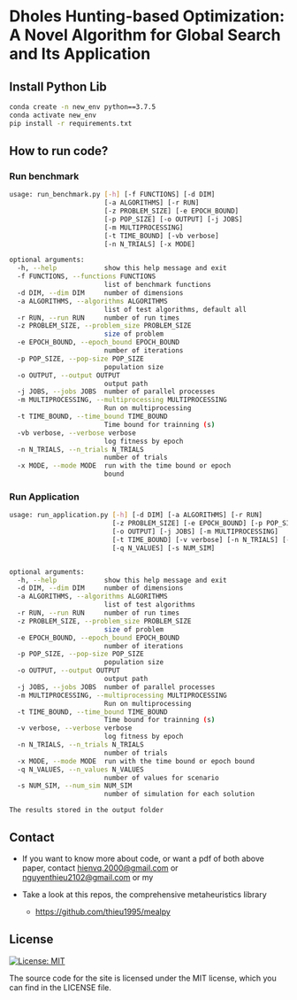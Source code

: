 # Dholes Hunting-based Optimization: A Novel Algorithm for Global Search and Its Application

## Install Python Lib
```sh 
conda create -n new_env python==3.7.5
conda activate new_env
pip install -r requirements.txt
```

## How to run code?
### Run benchmark
```sh
usage: run_benchmark.py [-h] [-f FUNCTIONS] [-d DIM]
                        [-a ALGORITHMS] [-r RUN]
                        [-z PROBLEM_SIZE] [-e EPOCH_BOUND]
                        [-p POP_SIZE] [-o OUTPUT] [-j JOBS]
                        [-m MULTIPROCESSING]
                        [-t TIME_BOUND] [-vb verbose]
                        [-n N_TRIALS] [-x MODE]
```
```sh
optional arguments:
  -h, --help            show this help message and exit
  -f FUNCTIONS, --functions FUNCTIONS
                        list of benchmark functions
  -d DIM, --dim DIM     number of dimensions
  -a ALGORITHMS, --algorithms ALGORITHMS
                        list of test algorithms, default all
  -r RUN, --run RUN     number of run times
  -z PROBLEM_SIZE, --problem_size PROBLEM_SIZE
                        size of problem
  -e EPOCH_BOUND, --epoch_bound EPOCH_BOUND
                        number of iterations
  -p POP_SIZE, --pop-size POP_SIZE
                        population size
  -o OUTPUT, --output OUTPUT
                        output path
  -j JOBS, --jobs JOBS  number of parallel processes
  -m MULTIPROCESSING, --multiprocessing MULTIPROCESSING
                        Run on multiprocessing
  -t TIME_BOUND, --time_bound TIME_BOUND
                        Time bound for trainning (s)
  -vb verbose, --verbose verbose
                        log fitness by epoch
  -n N_TRIALS, --n_trials N_TRIALS
                        number of trials
  -x MODE, --mode MODE  run with the time bound or epoch
                        bound
```

### Run Application
```sh
usage: run_application.py [-h] [-d DIM] [-a ALGORITHMS] [-r RUN]
                          [-z PROBLEM_SIZE] [-e EPOCH_BOUND] [-p POP_SIZE]
                          [-o OUTPUT] [-j JOBS] [-m MULTIPROCESSING]
                          [-t TIME_BOUND] [-v verbose] [-n N_TRIALS] [-x MODE]
                          [-q N_VALUES] [-s NUM_SIM]
```
```sh

optional arguments:
  -h, --help            show this help message and exit
  -d DIM, --dim DIM     number of dimensions
  -a ALGORITHMS, --algorithms ALGORITHMS
                        list of test algorithms
  -r RUN, --run RUN     number of run times
  -z PROBLEM_SIZE, --problem_size PROBLEM_SIZE
                        size of problem
  -e EPOCH_BOUND, --epoch_bound EPOCH_BOUND
                        number of iterations
  -p POP_SIZE, --pop-size POP_SIZE
                        population size
  -o OUTPUT, --output OUTPUT
                        output path
  -j JOBS, --jobs JOBS  number of parallel processes
  -m MULTIPROCESSING, --multiprocessing MULTIPROCESSING
                        Run on multiprocessing
  -t TIME_BOUND, --time_bound TIME_BOUND
                        Time bound for trainning (s)
  -v verbose, --verbose verbose
                        log fitness by epoch
  -n N_TRIALS, --n_trials N_TRIALS
                        number of trials
  -x MODE, --mode MODE  run with the time bound or epoch bound
  -q N_VALUES, --n_values N_VALUES
                        number of values for scenario
  -s NUM_SIM, --num_sim NUM_SIM
                        number of simulation for each solution
```
`The results stored in the output folder`

## Contact

* If you want to know more about code, or want a pdf of both above paper, contact hienvq.2000@gmail.com or nguyenthieu2102@gmail.com or my 

* Take a look at this repos, the comprehensive metaheuristics library

    * https://github.com/thieu1995/mealpy

## License

[![License: MIT](https://img.shields.io/badge/License-MIT-yellow.svg)](https://opensource.org/licenses/MIT)

The source code for the site is licensed under the MIT license, which you can find in the LICENSE file.
